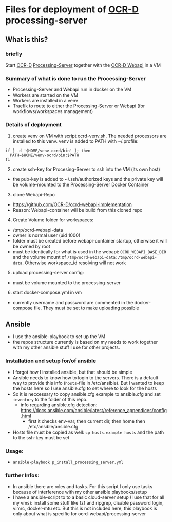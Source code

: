 Files for deployment of [OCR-D](https://ocr-d.de/) processing-server
====================================================================


What is this?
-------------
### briefly
Start [OCR-D](https://ocr-d.de/) [Processing-Server](https://github.com/OCR-D/core/blob/master/ocrd/ocrd/cli/processing_server.py) together with the [OCR-D Webapi](https://github.com/OCR-D/ocrd-webapi-implementation) in a VM

### Summary of what is done to run the Processing-Server
- Processing-Server and Webapi run in docker on the VM
- Workers are started on the VM
- Workers are installed in a venv
- Traefik to route to either the Processing-Server or Webapi (for workflows/workspaces management)

### Details of deployment
1. create venv on VM with script ocrd-venv.sh. The needed processors are installed to this venv.
   venv is added to PATH with ~/.profile:
```
if [ -d '$HOME/venv-ocrd/bin' ]; then
  PATH=$HOME/venv-ocrd/bin:$PATH
fi
```

2. create ssh-key for Procesing-Server to ssh into the VM (its own host)
  - the pub-key is added to ~/.ssh/authorized keys and the private key will be volume-mounted to the
    Processing-Server Docker Container
3. clone Webapi-Repo
  - https://github.com/OCR-D/ocrd-webapi-implementation
  - Reason: Webapi-container will be build from this cloned repo
4. Create Volume folder for workspaces:
  - /tmp/ocrd-webapi-data
  - owner is normal user (uid 1000)
  - folder must be created before webapi-container startup, otherwise it will be owned by root
  - must be identically for what is used in the webapi: `OCRD_WEBAPI_BASE_DIR` and the volume mount
    of `/tmp/ocrd-webapi-data:/tmp/ocrd-webapi-data`. Otherwise workspace_id resolving will not work
5. upload processing-server config:
  - must be volume mounted to the processing-server
6. start docker-compose.yml in vm
  - currently username and password are commented in the docker-compose file. They must be set to
    make uploading possible

Ansible
-------
- I use the ansible-playbook to set up the VM
- the repos structure currently is based on my needs to work together with my other ansible stuff
  I use for other projects.

### Installation and setup for/of ansible
- I forgot how I installed ansible, but that should be simple
- Ansible needs to know how to login to the servers. There is a default way to provide
  this info (`hosts`-file in /etc/ansible). But I wanted to keep the hosts here so I use ansible.cfg
  to set where to look for the hosts
- So it is neccessary to copy ansible.cfg.example to ansible.cfg and set `inventory` to the folder
  of this repo.
    - info regarding ansible.cfg detection: https://docs.ansible.com/ansible/latest/reference_appendices/config.html
        - first it checks env-var, then current dir, then home then /etc/ansible/ansible.cfg
- Hosts file must be copied as well: `cp hosts.example hosts` and the path to the ssh-key must be
  set

### Usage:
- `ansible-playbook p_install_processing_server.yml`

### further Infos:
- In ansible there are roles and tasks. For this script I only use tasks because of interference
  with my other ansible playbooks/setup
- I have a ansible-script to to a basic cloud-server setup (I use that for all my vms): install some
  stuff like fzf and ripgrep, disable password login, vimrc, docker-mtu etc. But this is not
  included here, this playbook is only about what is specific for ocrd-webapi/processing-server

